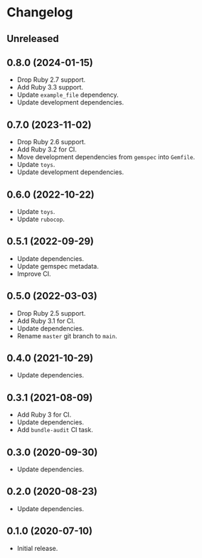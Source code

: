 # Changelog

## Unreleased

## 0.8.0 (2024-01-15)

*   Drop Ruby 2.7 support.
*   Add Ruby 3.3 support.
*   Update `example_file` dependency.
*   Update development dependencies.

## 0.7.0 (2023-11-02)

*   Drop Ruby 2.6 support.
*   Add Ruby 3.2 for CI.
*   Move development dependencies from `gemspec` into `Gemfile`.
*   Update `toys`.
*   Update development dependencies.

## 0.6.0 (2022-10-22)

*   Update `toys`.
*   Update `rubocop`.

## 0.5.1 (2022-09-29)

*   Update dependencies.
*   Update gemspec metadata.
*   Improve CI.

## 0.5.0 (2022-03-03)

*   Drop Ruby 2.5 support.
*   Add Ruby 3.1 for CI.
*   Update dependencies.
*   Rename `master` git branch to `main`.

## 0.4.0 (2021-10-29)

*   Update dependencies.

## 0.3.1 (2021-08-09)

*   Add Ruby 3 for CI.
*   Update dependencies.
*   Add `bundle-audit` CI task.

## 0.3.0 (2020-09-30)

*   Update dependencies.

## 0.2.0 (2020-08-23)

*   Update dependencies.

## 0.1.0 (2020-07-10)

*   Initial release.
